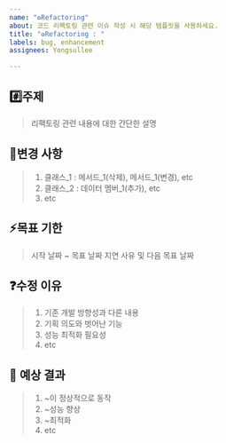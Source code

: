 ```yaml
---
name: "♻️Refactoring"
about: 코드 리팩토링 관련 이슈 작성 시 해당 템플릿을 사용하세요.
title: "♻️Refactoring : "
labels: bug, enhancement
assignees: Yongsullee

---
```


## #️⃣주제

> 리팩토링 관련 내용에 대한 간단한 설명

## 📝변경 사항

> 1. 클래스_1 : 메서드_1(삭제), 메서드_1(변경), etc
> 2. 클래스_2 : 데이터 멤버_1(추가), etc
> 3. etc

## ⚡️목표 기한

> 시작 날짜 ~ 목표 날짜
> 지연 사유 및 다음 목표 날짜

## ❓수정 이유

> 1. 기존 개발 방향성과 다른 내용
> 2. 기획 의도와 벗어난 기능
> 3. 성능 최적화 필요성
> 4. etc

## 💬 예상 결과

> 1. ~이 정상적으로 동작
> 2. ~성능 향상
> 3. ~최적화
> 4. etc
